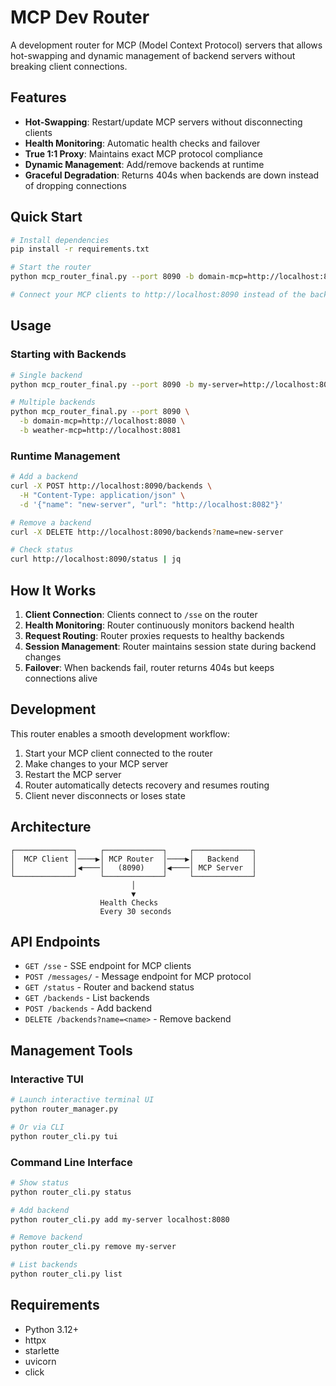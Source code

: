 # MCP Dev Router

A development router for MCP (Model Context Protocol) servers that allows hot-swapping and dynamic management of backend servers without breaking client connections.

## Features

- **Hot-Swapping**: Restart/update MCP servers without disconnecting clients
- **Health Monitoring**: Automatic health checks and failover
- **True 1:1 Proxy**: Maintains exact MCP protocol compliance
- **Dynamic Management**: Add/remove backends at runtime
- **Graceful Degradation**: Returns 404s when backends are down instead of dropping connections

## Quick Start

```bash
# Install dependencies
pip install -r requirements.txt

# Start the router
python mcp_router_final.py --port 8090 -b domain-mcp=http://localhost:8093

# Connect your MCP clients to http://localhost:8090 instead of the backend
```

## Usage

### Starting with Backends

```bash
# Single backend
python mcp_router_final.py --port 8090 -b my-server=http://localhost:8080

# Multiple backends
python mcp_router_final.py --port 8090 \
  -b domain-mcp=http://localhost:8080 \
  -b weather-mcp=http://localhost:8081
```

### Runtime Management

```bash
# Add a backend
curl -X POST http://localhost:8090/backends \
  -H "Content-Type: application/json" \
  -d '{"name": "new-server", "url": "http://localhost:8082"}'

# Remove a backend
curl -X DELETE http://localhost:8090/backends?name=new-server

# Check status
curl http://localhost:8090/status | jq
```

## How It Works

1. **Client Connection**: Clients connect to `/sse` on the router
2. **Health Monitoring**: Router continuously monitors backend health
3. **Request Routing**: Router proxies requests to healthy backends
4. **Session Management**: Router maintains session state during backend changes
5. **Failover**: When backends fail, router returns 404s but keeps connections alive

## Development

This router enables a smooth development workflow:

1. Start your MCP client connected to the router
2. Make changes to your MCP server
3. Restart the MCP server
4. Router automatically detects recovery and resumes routing
5. Client never disconnects or loses state

## Architecture

```
┌─────────────┐     ┌─────────────┐     ┌─────────────┐
│  MCP Client │────▶│ MCP Router  │────▶│   Backend   │
│             │◀────│   (8090)    │◀────│ MCP Server  │
└─────────────┘     └─────────────┘     └─────────────┘
                           │
                           ▼
                    Health Checks
                    Every 30 seconds
```

## API Endpoints

- `GET /sse` - SSE endpoint for MCP clients
- `POST /messages/` - Message endpoint for MCP protocol
- `GET /status` - Router and backend status
- `GET /backends` - List backends
- `POST /backends` - Add backend
- `DELETE /backends?name=<name>` - Remove backend

## Management Tools

### Interactive TUI

```bash
# Launch interactive terminal UI
python router_manager.py

# Or via CLI
python router_cli.py tui
```

### Command Line Interface

```bash
# Show status
python router_cli.py status

# Add backend
python router_cli.py add my-server localhost:8080

# Remove backend  
python router_cli.py remove my-server

# List backends
python router_cli.py list
```

## Requirements

- Python 3.12+
- httpx
- starlette
- uvicorn
- click